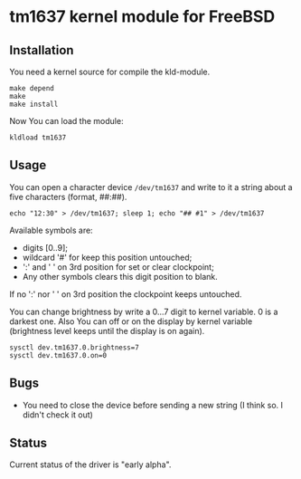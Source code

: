 # tm1637 kernel module for FreeBSD

## Installation

You need a kernel source for compile the kld-module.

```
make depend
make
make install
```
Now You can load the module:
```
kldload tm1637
```

## Usage

You can open a character device `/dev/tm1637` and write to it a string about
a five characters (format, ##:##).
```
echo "12:30" > /dev/tm1637; sleep 1; echo "## #1" > /dev/tm1637
```
Available symbols are:
* digits [0..9];
* wildcard '#' for keep this position untouched;
* ':' and ' ' on 3rd position for set or clear clockpoint;
* Any other symbols clears this digit position to blank.

If no ':' nor ' ' on 3rd position the clockpoint keeps untouched.

You can change brightness by write a 0...7 digit to kernel variable. 0 is
a darkest one.
Also You can off or on the display by kernel variable (brightness level keeps
until the display is on again).

```
sysctl dev.tm1637.0.brightness=7
sysctl dev.tm1637.0.on=0
```

## Bugs

* You need to close the device before sending a new string (I think so. I didn't check it out)

## Status

Current status of the driver is "early alpha".

